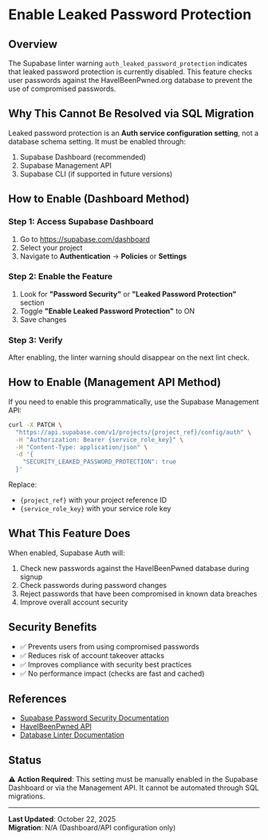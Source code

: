 # Enable Leaked Password Protection

## Overview
The Supabase linter warning `auth_leaked_password_protection` indicates that leaked password protection is currently disabled. This feature checks user passwords against the HaveIBeenPwned.org database to prevent the use of compromised passwords.

## Why This Cannot Be Resolved via SQL Migration
Leaked password protection is an **Auth service configuration setting**, not a database schema setting. It must be enabled through:
1. Supabase Dashboard (recommended)
2. Supabase Management API
3. Supabase CLI (if supported in future versions)

## How to Enable (Dashboard Method)

### Step 1: Access Supabase Dashboard
1. Go to https://supabase.com/dashboard
2. Select your project
3. Navigate to **Authentication** → **Policies** or **Settings**

### Step 2: Enable the Feature
1. Look for **"Password Security"** or **"Leaked Password Protection"** section
2. Toggle **"Enable Leaked Password Protection"** to ON
3. Save changes

### Step 3: Verify
After enabling, the linter warning should disappear on the next lint check.

## How to Enable (Management API Method)

If you need to enable this programmatically, use the Supabase Management API:

```bash
curl -X PATCH \
  "https://api.supabase.com/v1/projects/{project_ref}/config/auth" \
  -H "Authorization: Bearer {service_role_key}" \
  -H "Content-Type: application/json" \
  -d '{
    "SECURITY_LEAKED_PASSWORD_PROTECTION": true
  }'
```

Replace:
- `{project_ref}` with your project reference ID
- `{service_role_key}` with your service role key

## What This Feature Does

When enabled, Supabase Auth will:
1. Check new passwords against the HaveIBeenPwned database during signup
2. Check passwords during password changes
3. Reject passwords that have been compromised in known data breaches
4. Improve overall account security

## Security Benefits

- ✅ Prevents users from using compromised passwords
- ✅ Reduces risk of account takeover attacks
- ✅ Improves compliance with security best practices
- ✅ No performance impact (checks are fast and cached)

## References

- [Supabase Password Security Documentation](https://supabase.com/docs/guides/auth/password-security#password-strength-and-leaked-password-protection)
- [HaveIBeenPwned API](https://haveibeenpwned.com/API/v3)
- [Database Linter Documentation](https://supabase.com/docs/guides/database/database-linter)

## Status

⚠️ **Action Required**: This setting must be manually enabled in the Supabase Dashboard or via the Management API. It cannot be automated through SQL migrations.

---

**Last Updated**: October 22, 2025  
**Migration**: N/A (Dashboard/API configuration only)
